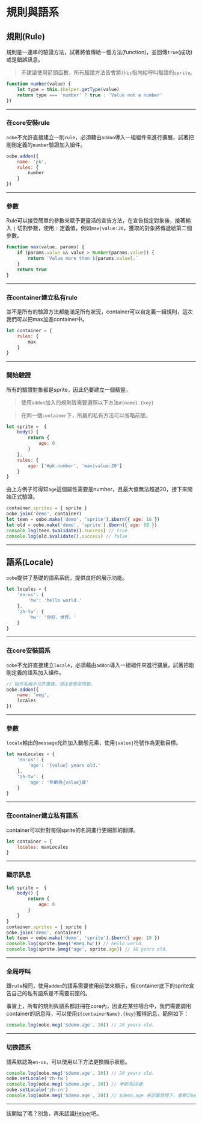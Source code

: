 # 規則與語系

## 規則(Rule)

規則是一連串的驗證方法，試著將值傳給一個方法(function)，並回傳`true`(成功)或是錯誤訊息。

> 不建議使用箭頭函數，所有驗證方法皆會將`this`指向給呼叫驗證的`sprite`。

```js
function number(value) {
    let type = this.$helper.getType(value)
    return type === 'number' ? true : 'Value not a number'
})
```

---

### 在core安裝rule

`oobe`不允許直接建立一則`rule`，必須藉由`addon`導入一組組件來進行擴展，試著把剛剛定義的`number`驗證加入組件。

```js
oobe.addon({
    name: 'pk',
    rules: {
        number
    }
})
```

---

### 參數

Rule可以接受簡單的參數來賦予更靈活的宣告方法，在宣告指定對象後，接著輸入 `|` 切割參數，使用 `:` 定義值，例如`max|value:20`，獲取的對象將傳遞給第二個參數。

```js
function max(value, params) {
    if (params.value && value > Number(params.value)) {
        return `Value more then ${params.value}.`
    }
    return true
}
```

---

### 在container建立私有rule

並不是所有的驗證方法都能滿足所有狀況，container可以自定義一組規則，這次我們可以把max加進container中。

```js
let container = {
    rules: {
        max
    }
}
```

---

### 開始驗證

所有的驗證對象都是sprite，因此仍要建立一個精靈。

> 使用`addon`加入的規則皆需要遵照以下方法`#{name}.{key}`

> 在同一個`container`下，所屬的私有方法可以省略前墜。

```js
let sprite =  {
    body() {
        return {
            age: 0
        }
    },
    rules: {
        age: ['#pk.number', 'max|value:20']
    }
}
```

由上方例子可得知`age`這個屬性需要是number，且最大值無法超過20，接下來開始正式驗證。

```js
container.sprites = { sprite }
oobe.join('demo', container)
let teen = oobe.make('demo', 'sprite').$born({ age: 18 })
let old = oobe.make('demo', 'sprite').$born({ age: 88 })
console.log(teen.$validate().success) // true
console.log(old.$validate().success) // false
```

---

## 語系(Locale)

`oobe`提供了基礎的語系系統，提供良好的展示功能。

```js
let locales = {
    'en-us': {
        'hw': 'hello world.'
    },
    'zh-tw': {
        'hw': '你好，世界。'
    }
}
```

---

### 在core安裝語系

`oobe`不允許直接建立`locale`，必須藉由`addon`導入一組組件來進行擴展，試著把剛剛定義的語系加入組件。

```js
// 組件名稱不允許重複，須注意衝突問題。
oobe.addon({
    name: 'meg',
    locales
})
```

---

### 參數

`locale`輸出的`message`允許加入動態元素，使用`{value}`符號作為更動目標。

```js
let maxLocales = {
    'en-us': {
        'age': '{value} years old.'
    },
    'zh-tw': {
        'age': '年齡為{value}歲'
    }
}
```

---

### 在container建立私有語系

container可以針對每個sprite的名詞進行更細節的翻譯。

```js
let container = {
    locales: maxLocales
}
```

---

### 顯示訊息

```js
let sprite =  {
    body() {
        return {
            age: 0
        }
    }
}
container.sprites = { sprite }
oobe.join('demo', container)
let teen = oobe.make('demo', 'sprite').$born({ age: 18 })
console.log(sprite.$meg('#meg.hw')) // hello world.
console.log(sprite.$meg('age', sprite.age)) // 18 years old.
```

---

### 全局呼叫

跟`rule`相同，使用`addon`的語系需要使用前墜來顯示，但container底下的sprite宣告自己的私有語系是不需要前墜的。

事實上，所有的規則與語系都註冊在core內，因此在某些場合中，我們需要調用container的訊息時，可以使用`${containerName}.{key}`獲得訊息，範例如下：

```js
console.log(oobe.meg('$demo.age', 20)) // 20 years old.
```

---

### 切換語系

語系默認為`en-us`，可以使用以下方法更換顯示狀態。

```js
console.log(oobe.meg('$demo.age', 20)) // 20 years old.
oobe.setLocale('zh-tw')
console.log(oobe.meg('$demo.age', 20)) // 年齡為20歲.
oobe.setLocale('zh-cn')
console.log(oobe.meg('$demo.age', 20)) // $demo.age 未定義情境下，會顯示key值
```

---

該開始了嗎？別急，再來認識[Helper](./helper.md)吧。